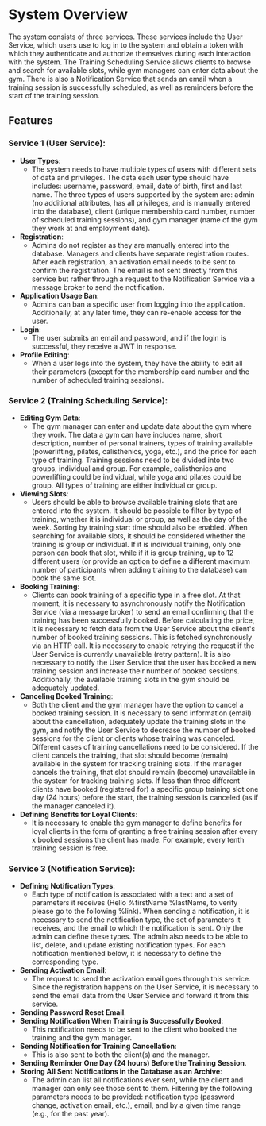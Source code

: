 # System Overview

The system consists of three services. These services include the User Service, which users use to log in to the system and obtain a token with which they authenticate and authorize themselves during each interaction with the system. The Training Scheduling Service allows clients to browse and search for available slots, while gym managers can enter data about the gym. There is also a Notification Service that sends an email when a training session is successfully scheduled, as well as reminders before the start of the training session.

## Features

### Service 1 (User Service):
- **User Types**:
    - The system needs to have multiple types of users with different sets of data and privileges. The data each user type should have includes: username, password, email, date of birth, first and last name. The three types of users supported by the system are: admin (no additional attributes, has all privileges, and is manually entered into the database), client (unique membership card number, number of scheduled training sessions), and gym manager (name of the gym they work at and employment date).
- **Registration**:
    - Admins do not register as they are manually entered into the database. Managers and clients have separate registration routes. After each registration, an activation email needs to be sent to confirm the registration. The email is not sent directly from this service but rather through a request to the Notification Service via a message broker to send the notification.
- **Application Usage Ban**:
    - Admins can ban a specific user from logging into the application. Additionally, at any later time, they can re-enable access for the user.
- **Login**:
    - The user submits an email and password, and if the login is successful, they receive a JWT in response.
- **Profile Editing**:
    - When a user logs into the system, they have the ability to edit all their parameters (except for the membership card number and the number of scheduled training sessions).

### Service 2 (Training Scheduling Service):
- **Editing Gym Data**:
    - The gym manager can enter and update data about the gym where they work. The data a gym can have includes name, short description, number of personal trainers, types of training available (powerlifting, pilates, calisthenics, yoga, etc.), and the price for each type of training. Training sessions need to be divided into two groups, individual and group. For example, calisthenics and powerlifting could be individual, while yoga and pilates could be group. All types of training are either individual or group.
- **Viewing Slots**:
    - Users should be able to browse available training slots that are entered into the system. It should be possible to filter by type of training, whether it is individual or group, as well as the day of the week. Sorting by training start time should also be enabled. When searching for available slots, it should be considered whether the training is group or individual. If it is individual training, only one person can book that slot, while if it is group training, up to 12 different users (or provide an option to define a different maximum number of participants when adding training to the database) can book the same slot.
- **Booking Training**:
    - Clients can book training of a specific type in a free slot. At that moment, it is necessary to asynchronously notify the Notification Service (via a message broker) to send an email confirming that the training has been successfully booked. Before calculating the price, it is necessary to fetch data from the User Service about the client's number of booked training sessions. This is fetched synchronously via an HTTP call. It is necessary to enable retrying the request if the User Service is currently unavailable (retry pattern). It is also necessary to notify the User Service that the user has booked a new training session and increase their number of booked sessions. Additionally, the available training slots in the gym should be adequately updated.
- **Canceling Booked Training**:
    - Both the client and the gym manager have the option to cancel a booked training session. It is necessary to send information (email) about the cancellation, adequately update the training slots in the gym, and notify the User Service to decrease the number of booked sessions for the client or clients whose training was canceled. Different cases of training cancellations need to be considered. If the client cancels the training, that slot should become (remain) available in the system for tracking training slots. If the manager cancels the training, that slot should remain (become) unavailable in the system for tracking training slots. If less than three different clients have booked (registered for) a specific group training slot one day (24 hours) before the start, the training session is canceled (as if the manager canceled it).
- **Defining Benefits for Loyal Clients**:
    - It is necessary to enable the gym manager to define benefits for loyal clients in the form of granting a free training session after every x booked sessions the client has made. For example, every tenth training session is free.

### Service 3 (Notification Service):
- **Defining Notification Types**:
    - Each type of notification is associated with a text and a set of parameters it receives (Hello %firstName %lastName, to verify please go to the following %link). When sending a notification, it is necessary to send the notification type, the set of parameters it receives, and the email to which the notification is sent. Only the admin can define these types. The admin also needs to be able to list, delete, and update existing notification types. For each notification mentioned below, it is necessary to define the corresponding type.
- **Sending Activation Email**:
    - The request to send the activation email goes through this service. Since the registration happens on the User Service, it is necessary to send the email data from the User Service and forward it from this service.
- **Sending Password Reset Email**.
- **Sending Notification When Training is Successfully Booked**:
    - This notification needs to be sent to the client who booked the training and the gym manager.
- **Sending Notification for Training Cancellation**:
    - This is also sent to both the client(s) and the manager.
- **Sending Reminder One Day (24 hours) Before the Training Session**.
- **Storing All Sent Notifications in the Database as an Archive**:
    - The admin can list all notifications ever sent, while the client and manager can only see those sent to them. Filtering by the following parameters needs to be provided: notification type (password change, activation email, etc.), email, and by a given time range (e.g., for the past year).